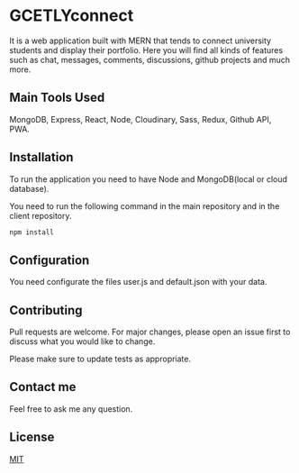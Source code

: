 # GCETLYconnect

It is a web application built with MERN that tends to connect university students and display their portfolio. Here you will find all kinds of features such as chat, messages, comments, discussions, github projects and much more.

## Main Tools Used

MongoDB, Express, React, Node, Cloudinary, Sass, Redux, Github API, PWA.

## Installation

To run the application you need to have Node and MongoDB(local or cloud database).

You need to run the following command in the main repository and in the client repository.

```bash
npm install
```

## Configuration

You need configurate the files user.js and default.json with your data.

## Contributing

Pull requests are welcome. For major changes, please open an issue first to discuss what you would like to change.

Please make sure to update tests as appropriate.

## Contact me

Feel free to ask me any question.

## License

[MIT](https://choosealicense.com/licenses/mit/)
